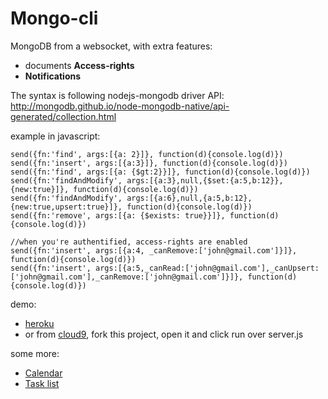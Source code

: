Mongo-cli
======================

MongoDB from a websocket, with extra features:
 - documents **Access-rights**
 - **Notifications**

The syntax is following nodejs-mongodb driver API: http://mongodb.github.io/node-mongodb-native/api-generated/collection.html

example in javascript:

    send({fn:'find', args:[{a: 2}]}, function(d){console.log(d)})
    send({fn:'insert', args:[{a:3}]}, function(d){console.log(d)})
    send({fn:'find', args:[{a: {$gt:2}}]}, function(d){console.log(d)})
    send({fn:'findAndModify', args:[{a:3},null,{$set:{a:5,b:12}},{new:true}]}, function(d){console.log(d)})
    send({fn:'findAndModify', args:[{a:6},null,{a:5,b:12},{new:true,upsert:true}]}, function(d){console.log(d)})
    send({fn:'remove', args:[{a: {$exists: true}}]}, function(d){console.log(d)})

    //when you're authentified, access-rights are enabled
    send({fn:'insert', args:[{a:4, _canRemove:['john@gmail.com']}]}, function(d){console.log(d)})
    send({fn:'insert', args:[{a:5,_canRead:['john@gmail.com'],_canUpsert:['john@gmail.com'],_canRemove:['john@gmail.com']}]}, function(d){console.log(d)})

demo:
 - [heroku](http://mongo-cli.herokuapp.com/)
 - or from [cloud9](https://c9.io/), fork this project, open it and click run over server.js

some more:
 - [Calendar](http://jsbin.com/UmUbipa/15)
 - [Task list](http://jsbin.com/EduGeZE/21)
